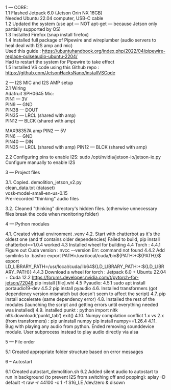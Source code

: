 1 — CORE:  
1.1 Flashed Jetpack 6.0 (Jetson Orin NX 16GB)  
Needed Ubuntu 22.04 computer, USB-C cable  
1.2 Updated the system (use apt — NOT apt-get — because Jetson only partially supported by OS)  
1.3 Installed Firefox (snap install firefox)  
1.4 Installed full package of Pipewire and wireplumber (audio servers to heal deal with I2S amp and mic)  
Used this guide : https://ubuntuhandbook.org/index.php/2022/04/pipewire-replace-pulseaudio-ubuntu-2204/  
Had to restart the system for Pipewire to take effect  
1.5 Installed VS code using this Github repo : https://github.com/JetsonHacksNano/installVSCode  

2 — I2S MIC and I2S AMP setup  
2.1 Wiring  
Adafruit SPH0645 Mic:  
PIN1 — 3V  
PIN9 — GND  
PIN38 — DOUT  
PIN35 — LRCL (shared with amp)  
PIN12 — BLCK (shared with amp)  
  
MAX98357A amp 
PIN2 — 5V  
PIN6 — GND  
PIN40 — DIN  
PIN35 — LRCL (shared with amp) PIN12 — BLCK (shared with amp)  
  
2.2 Configuring pins to enable I2S: sudo /opt/nvidia/jetson-io/jetson-io.py  
Configure manually to enable I2S  
  
3 — Project files  
  
3.1. Copied. 
demolition_jetson_v2.py  
clean_data.txt (dataset)  
vosk-model-small-en-us-0.15  
Pre-recorded "thinking" audio files  
  
3.2. Cleaned "thinking" directory's hidden files. 
(otherwise unnecessary files break the code when monitoring folder)  
  
4 — Python modules  

4.1. Created virtual environment .venv
4.2. Start with chatterbot as it's the oldest one (and tf contains older dependencies)
Failed to build, pip install chatterbot==1.0.4 worked
4.3 Installed wheel for building
4.4 Torch :
4.4.1 Figure out Cuda version : nvcc --version
Err: command not found
4.4.2 Add symlinks to .bashrc
export PATH=/usr/local/cuda/bin${PATH:+:${PATH}}$
export LD_LIBRARY_PATH=/usr/local/cuda/lib64${LD_LIBRARY_PATH:+:${LD_LIBRARY_PATH}}
4.4.3 Download a wheel for torch : Jetpack 6.0 + Ubuntu 22.04 + Cuda 12.2
https://forums.developer.nvidia.com/t/pytorch-for-jetson/72048
pip install [file].whl
4.5 Pyaudio:
4.5.1 sudo apt install portaudio19-dev
4.5.2 pip install pyaudio
4.6. Installed transformers (got dependency version mismatch but doesn't seem to affect the script)
4.7. pip install accelerate (same dependency error)
4.8. Installed the rest of the modules (launching the script and getting errors until everything needed was installed)
4.9. installed punkt :
python
import nltk
nltk.download('punkt_tab')
exit()
4.10. Numpy compilation conflict 1.x vs 2.x (from transformers) :
pip uninstall numpy
pip install numpy==1.26.4
4.11. Bug with playing any audio from python. Ended removing sounddevice module.
User subprocess instead to play audio directly via alsa

5 — File order

5.1 Created appropriate folder structure based on error messages

6 – Autostart

6.1 Created autostart_demolition.sh
6.2 Added silent audio to autostart to run in background (to prevent I2S from switching off and popping):
aplay -D default -t raw -r 44100 -c 1 -f S16_LE /dev/zero & disown

